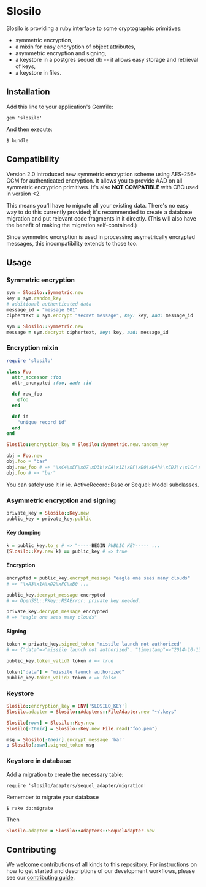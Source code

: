 # Slosilo

Slosilo is providing a ruby interface to some cryptographic primitives:
- symmetric encryption,
- a mixin for easy encryption of object attributes,
- asymmetric encryption and signing,
- a keystore in a postgres sequel db -- it allows easy storage and retrieval of keys,
- a keystore in files.

## Installation

Add this line to your application's Gemfile:

    gem 'slosilo'

And then execute:

    $ bundle

## Compatibility

Version 2.0 introduced new symmetric encryption scheme using AES-256-GCM
for authenticated encryption. It allows you to provide AAD on all symmetric
encryption primitives. It's also **NOT COMPATIBLE** with CBC used in version <2.

This means you'll have to migrate all your existing data. There's no easy way to
do this currently provided; it's recommended to create a database migration and
put relevant code fragments in it directly. (This will also have the benefit of making
the migration self-contained.)

Since symmetric encryption is used in processing asymetrically encrypted messages,
this incompatibility extends to those too.

## Usage

### Symmetric encryption

```ruby
sym = Slosilo::Symmetric.new
key = sym.random_key
# additional authenticated data
message_id = "message 001"
ciphertext = sym.encrypt "secret message", key: key, aad: message_id
```

```ruby
sym = Slosilo::Symmetric.new
message = sym.decrypt ciphertext, key: key, aad: message_id
```

### Encryption mixin

```ruby
require 'slosilo'

class Foo
  attr_accessor :foo
  attr_encrypted :foo, aad: :id

  def raw_foo
    @foo
  end

  def id
    "unique record id"
  end
end

Slosilo::encryption_key = Slosilo::Symmetric.new.random_key

obj = Foo.new
obj.foo = "bar"
obj.raw_foo # => "\xC4\xEF\x87\xD3b\xEA\x12\xDF\xD0\xD4hk\xEDJ\v\x1Cr\xF2#\xA3\x11\xA4*k\xB7\x8F\x8F\xC2\xBD\xBB\xFF\xE3"
obj.foo # => "bar"
```

You can safely use it in ie. ActiveRecord::Base or Sequel::Model subclasses.

### Asymmetric encryption and signing

```ruby
private_key = Slosilo::Key.new
public_key = private_key.public
```

#### Key dumping
```ruby
k = public_key.to_s # => "-----BEGIN PUBLIC KEY----- ...
(Slosilo::Key.new k) == public_key # => true
```

#### Encryption

```ruby
encrypted = public_key.encrypt_message "eagle one sees many clouds"
# => "\xA3\x1A\xD2\xFC\xB0 ...

public_key.decrypt_message encrypted
# => OpenSSL::PKey::RSAError: private key needed.

private_key.decrypt_message encrypted
# => "eagle one sees many clouds"
```

#### Signing

```ruby
token = private_key.signed_token "missile launch not authorized"
# => {"data"=>"missile launch not authorized", "timestamp"=>"2014-10-13 12:41:25 UTC", "signature"=>"bSImk...DzV3o", "key"=>"455f7ac42d2d483f750b4c380761821d"}

public_key.token_valid? token # => true

token["data"] = "missile launch authorized"
public_key.token_valid? token # => false
```

### Keystore

```ruby
Slosilo::encryption_key = ENV['SLOSILO_KEY']
Slosilo.adapter = Slosilo::Adapters::FileAdapter.new "~/.keys"

Slosilo[:own] = Slosilo::Key.new
Slosilo[:their] = Slosilo::Key.new File.read("foo.pem")

msg = Slosilo[:their].encrypt_message 'bar'
p Slosilo[:own].signed_token msg
```

### Keystore in database

Add a migration to create the necessary table:

    require 'slosilo/adapters/sequel_adapter/migration'

Remember to migrate your database

    $ rake db:migrate

Then
```ruby
Slosilo.adapter = Slosilo::Adapters::SequelAdapter.new
```

## Contributing

We welcome contributions of all kinds to this repository. For instructions on
how to get started and descriptions of our development workflows, please see our
[contributing guide](CONTRIBUTING.md).
